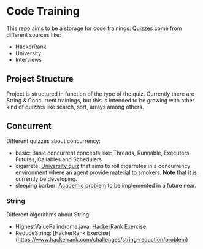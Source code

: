 # Code Training

This repo aims to be a storage for code trainings. Quizzes come from different sources like:

 - HackerRank 
 - University
 - Interviews
 
 ## Project Structure
 
 Project is structured in function of the type of the quiz. Currently there are String & Concurrent trainings, 
 but this is intended to be growing with other kind of quizzes like search, sort, arrays among others.
 
 ## Concurrent
 
 Different quizzes about concurrency:
  - basic: Basic concurrent concepts like: Threads, Runnable, Executors, Futures, Callables and Schedulers  
  - cigarrete: [University quiz](http://enacademic.com/dic.nsf/enwiki/1409197) that aims to roll cigarretes in 
  a concurrency environment where an agent provide material to smokers. **Note** that it is currently be developing.
  - sleeping barber: [Academic problem](https://en.wikipedia.org/wiki/Sleeping_barber_problem) to be implemented 
  in a future near.
 

### String

Different algorithms about String: 

 - HighestValuePalindrome.java: [HackerRank Exercise](https://www.hackerrank.com/challenges/richie-rich/problem)
 - ReduceString: [HackerRank Exercise] (https://www.hackerrank.com/challenges/string-reduction/problem)
  

